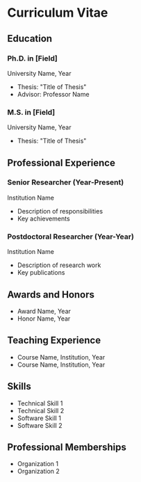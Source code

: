# Curriculum Vitae

## Education
### Ph.D. in [Field]
University Name, Year
- Thesis: "Title of Thesis"
- Advisor: Professor Name

### M.S. in [Field]
University Name, Year
- Thesis: "Title of Thesis"

## Professional Experience
### Senior Researcher (Year-Present)
Institution Name
- Description of responsibilities
- Key achievements

### Postdoctoral Researcher (Year-Year)
Institution Name
- Description of research work
- Key publications

## Awards and Honors
- Award Name, Year
- Honor Name, Year

## Teaching Experience
- Course Name, Institution, Year
- Course Name, Institution, Year

## Skills
- Technical Skill 1
- Technical Skill 2
- Software Skill 1
- Software Skill 2

## Professional Memberships
- Organization 1
- Organization 2
